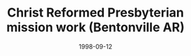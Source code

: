 ---
date: &id001 1998-09-12
end_date: null
location:
  address: null
  city: Bentonville
  state: AR
minister:
- end: 2002-01-01
  name: James B. Hollis
  start: 1998-01-01
  type: Organizing Pastor
ministers:
- James B. Hollis
name: Christ Reformed Presbyterian mission work
names: null
origination_date: *id001
raw_data: 'AR Bentonville

  Christ Reformed Presbyterian mission work (September 12, 1998-May 11, 2002)

  Org. Pastor: James B. Hollis, 1998-2002

  '
received_from: null
states:
- AR
status:
  active: false
  end_date: 2002-05-11
  reason: null
  received_from: null
  withdrawal_to: null
title: Christ Reformed Presbyterian mission work (Bentonville AR)
year_established:
- 1998

---
